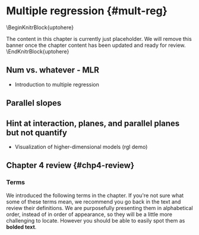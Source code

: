 # Multiple regression {#mult-reg}

\BeginKnitrBlock{uptohere}<div class="uptohere">The content in this chapter is currently just placeholder. We will remove this banner once the chapter content has been updated and ready for review.</div>\EndKnitrBlock{uptohere}

<!-- Example from: https://holtzy.github.io/Pimp-my-rmd/ - interactive graphic! -->
<!-- ```{r} -->
<!-- library(ggplot2) -->
<!-- library(plotly) -->
<!-- library(gapminder) -->

<!-- p <- gapminder %>% -->
<!--   filter(year==1977) %>% -->
<!--   ggplot( aes(gdpPercap, lifeExp, size = pop, color=continent)) + -->
<!--   geom_point() + -->
<!--   scale_x_log10() + -->
<!--   theme_bw() -->

<!-- ggplotly(p) -->
<!-- ``` -->

## Num vs. whatever - MLR

- Introduction to multiple regression

## Parallel slopes

## Hint at interaction, planes, and parallel planes but not quantify

- Visualization of higher-dimensional models (rgl demo)



## Chapter 4 review {#chp4-review}

### Terms

We introduced the following terms in the chapter. 
If you're not sure what some of these terms mean, we recommend you go back in the text and review their definitions.
We are purposefully presenting them in alphabetical order, instead of in order of appearance, so they will be a little more challenging to locate. 
However you should be able to easily spot them as **bolded text**.


